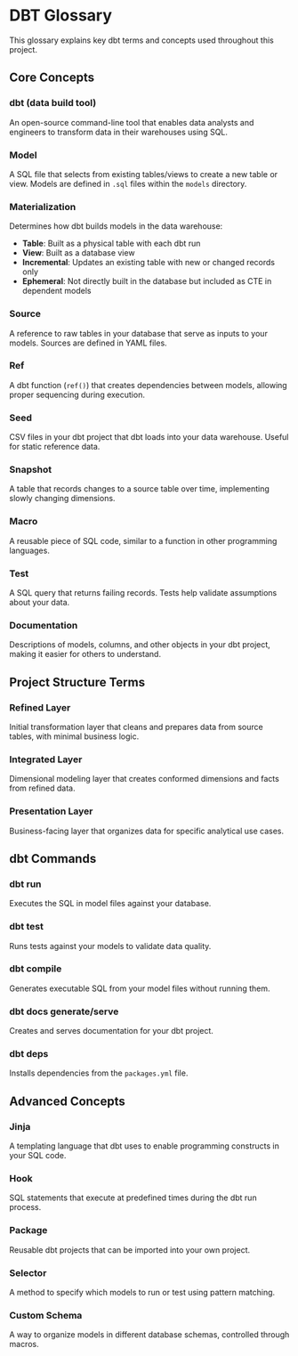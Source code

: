 # DBT Glossary

This glossary explains key dbt terms and concepts used throughout this project.

## Core Concepts

### dbt (data build tool)
An open-source command-line tool that enables data analysts and engineers to transform data in their warehouses using SQL.

### Model
A SQL file that selects from existing tables/views to create a new table or view. Models are defined in `.sql` files within the `models` directory.

### Materialization
Determines how dbt builds models in the data warehouse:
- **Table**: Built as a physical table with each dbt run
- **View**: Built as a database view
- **Incremental**: Updates an existing table with new or changed records only
- **Ephemeral**: Not directly built in the database but included as CTE in dependent models

### Source
A reference to raw tables in your database that serve as inputs to your models. Sources are defined in YAML files.

### Ref
A dbt function (`ref()`) that creates dependencies between models, allowing proper sequencing during execution.

### Seed
CSV files in your dbt project that dbt loads into your data warehouse. Useful for static reference data.

### Snapshot
A table that records changes to a source table over time, implementing slowly changing dimensions.

### Macro
A reusable piece of SQL code, similar to a function in other programming languages.

### Test
A SQL query that returns failing records. Tests help validate assumptions about your data.

### Documentation
Descriptions of models, columns, and other objects in your dbt project, making it easier for others to understand.

## Project Structure Terms

### Refined Layer
Initial transformation layer that cleans and prepares data from source tables, with minimal business logic.

### Integrated Layer
Dimensional modeling layer that creates conformed dimensions and facts from refined data.

### Presentation Layer
Business-facing layer that organizes data for specific analytical use cases.

## dbt Commands

### dbt run
Executes the SQL in model files against your database.

### dbt test
Runs tests against your models to validate data quality.

### dbt compile
Generates executable SQL from your model files without running them.

### dbt docs generate/serve
Creates and serves documentation for your dbt project.

### dbt deps
Installs dependencies from the `packages.yml` file.

## Advanced Concepts

### Jinja
A templating language that dbt uses to enable programming constructs in your SQL code.

### Hook
SQL statements that execute at predefined times during the dbt run process.

### Package
Reusable dbt projects that can be imported into your own project.

### Selector
A method to specify which models to run or test using pattern matching.

### Custom Schema
A way to organize models in different database schemas, controlled through macros.
